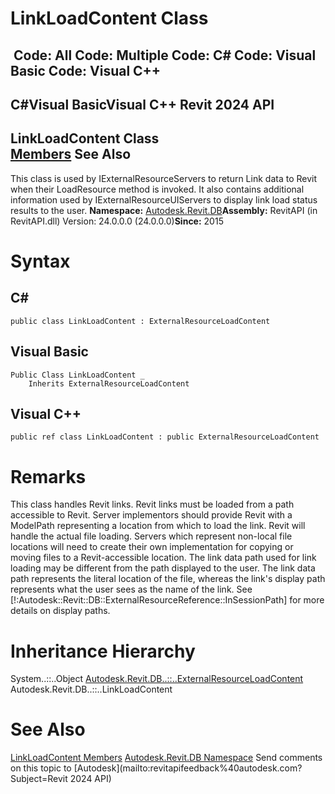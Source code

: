 # LinkLoadContent Class

﻿
 Code: All Code: Multiple Code: C# Code: Visual Basic Code: Visual C++   
---  
C#Visual BasicVisual C++
Revit 2024 API  
---  
LinkLoadContent Class  
[Members](b1462f47-12b9-9924-c007-31871ebe5a6d.md "LinkLoadContent Members") See Also  
---  
This class is used by IExternalResourceServers to return Link data to Revit when their LoadResource method is invoked. It also contains additional information used by IExternalResourceUIServers to display link load status results to the user. 
**Namespace:** [Autodesk.Revit.DB](87546ba7-461b-c646-cbb1-2cb8f5bff8b2.md "Autodesk.Revit.DB Namespace")**Assembly:** RevitAPI (in RevitAPI.dll) Version: 24.0.0.0 (24.0.0.0)**Since:** 2015 
# Syntax
C#  
---  
```text
public class LinkLoadContent : ExternalResourceLoadContent
```
  
Visual Basic  
---  
```text
Public Class LinkLoadContent _
	Inherits ExternalResourceLoadContent
```
  
Visual C++  
---  
```text
public ref class LinkLoadContent : public ExternalResourceLoadContent
```
  
# Remarks
This class handles Revit links.
Revit links must be loaded from a path accessible to Revit. Server implementors should provide Revit with a ModelPath representing a location from which to load the link. Revit will handle the actual file loading.
Servers which represent non-local file locations will need to create their own implementation for copying or moving files to a Revit-accessible location.
The link data path used for link loading may be different from the path displayed to the user. The link data path represents the literal location of the file, whereas the link's display path represents what the user sees as the name of the link. See [!:Autodesk::Revit::DB::ExternalResourceReference::InSessionPath] for more details on display paths.
# Inheritance Hierarchy
System..::..Object [Autodesk.Revit.DB..::..ExternalResourceLoadContent](1747ac99-aaa5-70b9-5d1f-89e72539f497.md "ExternalResourceLoadContent Class") Autodesk.Revit.DB..::..LinkLoadContent
# See Also
[LinkLoadContent Members](b1462f47-12b9-9924-c007-31871ebe5a6d.md "LinkLoadContent Members")
[Autodesk.Revit.DB Namespace](87546ba7-461b-c646-cbb1-2cb8f5bff8b2.md "Autodesk.Revit.DB Namespace")
Send comments on this topic to [Autodesk](mailto:revitapifeedback%40autodesk.com?Subject=Revit 2024 API)